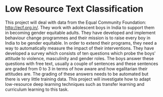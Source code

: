# Low Resource Text Classification
This project will deal with data from the Equal Community Foundation:  http://ecf.org.in/. They work with adolescent boys in India to support them in becoming gender equitable adults. They have developed and implement behaviour change programmes and their mission is to raise every boy in India to be gender equitable. In order to extend their programs, they need a way to automatically measure the impact of their interventions. They have developed a survey which consists of ten questions which probe the boys' attitude to violence, masculinity and gender roles. The boys answer these questions with free text, usually a couple of sentences and these sentences are graded from 0 to 3 in terms of how aware and how egalitarian their attitudes are. The grading of these answers needs to be automated but there is very little training data. This project will investigate how to adapt low-resource deep learning techniques such as transfer learning and curriculum learning to this task. 
